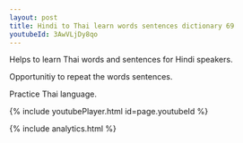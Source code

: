 ```yaml
---
layout: post
title: Hindi to Thai learn words sentences dictionary 69 
youtubeId: 3AwVLjDy8qo
---
```

 
 
Helps to learn Thai words and sentences for Hindi speakers.

Opportunitiy to repeat the words sentences. 

Practice Thai language. 
 
{% include youtubePlayer.html id=page.youtubeId %}
 
 
{% include analytics.html %}